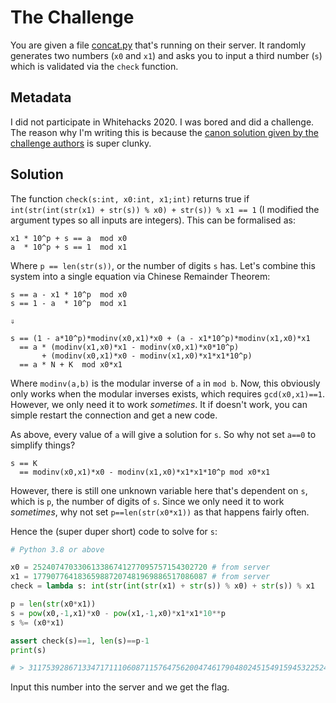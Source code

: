 # The Challenge

You are given a file [concat.py](./dist/concat.py) that's running on their server. It randomly generates two numbers (`x0` and `x1`) and asks you to input a third number (`s`) which is validated via the `check` function.

## Metadata

I did not participate in Whitehacks 2020. I was bored and did a challenge. The reason why I'm writing this is because the [canon solution given by the challenge authors](https://github.com/Whitehat-Society/whitehacks-challenges-2020-public/blob/master/challenges/crypto/Concatacollision/token.py) is super clunky. 

## Solution

The function `check(s:int, x0:int, x1;int)` returns true if `int(str(int(str(x1) + str(s)) % x0) + str(s)) % x1 == 1` (I modified the argument types so all inputs are integers). This can be formalised as:

```
x1 * 10^p + s == a  mod x0
a  * 10^p + s == 1  mod x1
```

Where `p == len(str(s))`, or the number of digits `s` has. Let's combine this system into a single equation via Chinese Remainder Theorem:

```
s == a - x1 * 10^p  mod x0
s == 1 - a  * 10^p  mod x1

⇓

s == (1 - a*10^p)*modinv(x0,x1)*x0 + (a - x1*10^p)*modinv(x1,x0)*x1
  == a * (modinv(x1,x0)*x1 - modinv(x0,x1)*x0*10^p) 
       + (modinv(x0,x1)*x0 - modinv(x1,x0)*x1*x1*10^p)
  == a * N + K  mod x0*x1
```

Where `modinv(a,b)` is the modular inverse of `a` in `mod b`. Now, this obviously only works when the modular inverses exists, which requires `gcd(x0,x1)==1`. However, we only need it to work _sometimes_. It if doesn't work, you can simple restart the connection and get a new code.

As above, every value of `a` will give a solution for `s`. So why not set `a==0` to simplify things?

```
s == K
  == modinv(x0,x1)*x0 - modinv(x1,x0)*x1*x1*10^p mod x0*x1
```

However, there is still one unknown variable here that's dependent on `s`, which is `p`, the number of digits of `s`. Since we only need it to work _sometimes_, why not set `p==len(str(x0*x1))` as that happens fairly often.

Hence the (super duper short) code to solve for `s`:

```py
# Python 3.8 or above

x0 = 252407470330613386741277095757154302720 # from server
x1 = 177907764183659887207481969886517086087 # from server
check = lambda s: int(str(int(str(x1) + str(s)) % x0) + str(s)) % x1

p = len(str(x0*x1))
s = pow(x0,-1,x1)*x0 - pow(x1,-1,x0)*x1*x1*10**p
s %= (x0*x1)

assert check(s)==1, len(s)==p-1
print(s)

# > 31175392867133471711106087115764756200474617904802451549159453225242446295040
```

Input this number into the server and we get the flag.
